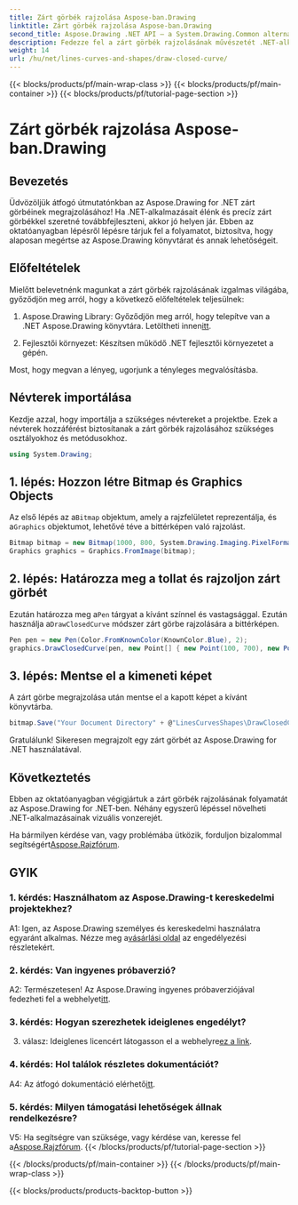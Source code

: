 ```yaml
---
title: Zárt görbék rajzolása Aspose-ban.Drawing
linktitle: Zárt görbék rajzolása Aspose-ban.Drawing
second_title: Aspose.Drawing .NET API – a System.Drawing.Common alternatívája
description: Fedezze fel a zárt görbék rajzolásának művészetét .NET-alkalmazásokban az Aspose.Drawing segítségével. Emelje fel a látványt könnyedén.
weight: 14
url: /hu/net/lines-curves-and-shapes/draw-closed-curve/
---
```


{{< blocks/products/pf/main-wrap-class >}}
{{< blocks/products/pf/main-container >}}
{{< blocks/products/pf/tutorial-page-section >}}

# Zárt görbék rajzolása Aspose-ban.Drawing

## Bevezetés

Üdvözöljük átfogó útmutatónkban az Aspose.Drawing for .NET zárt görbéinek megrajzolásához! Ha .NET-alkalmazásait élénk és precíz zárt görbékkel szeretné továbbfejleszteni, akkor jó helyen jár. Ebben az oktatóanyagban lépésről lépésre tárjuk fel a folyamatot, biztosítva, hogy alaposan megértse az Aspose.Drawing könyvtárat és annak lehetőségeit.

## Előfeltételek

Mielőtt belevetnénk magunkat a zárt görbék rajzolásának izgalmas világába, győződjön meg arról, hogy a következő előfeltételek teljesülnek:

1.  Aspose.Drawing Library: Győződjön meg arról, hogy telepítve van a .NET Aspose.Drawing könyvtára. Letöltheti innen[itt](https://releases.aspose.com/drawing/net/).

2. Fejlesztői környezet: Készítsen működő .NET fejlesztői környezetet a gépén.

Most, hogy megvan a lényeg, ugorjunk a tényleges megvalósításba.

## Névterek importálása

Kezdje azzal, hogy importálja a szükséges névtereket a projektbe. Ezek a névterek hozzáférést biztosítanak a zárt görbék rajzolásához szükséges osztályokhoz és metódusokhoz.

```csharp
using System.Drawing;
```

## 1. lépés: Hozzon létre Bitmap és Graphics Objects

 Az első lépés az a`Bitmap` objektum, amely a rajzfelületet reprezentálja, és a`Graphics` objektumot, lehetővé téve a bittérképen való rajzolást.

```csharp
Bitmap bitmap = new Bitmap(1000, 800, System.Drawing.Imaging.PixelFormat.Format32bppPArgb);
Graphics graphics = Graphics.FromImage(bitmap);
```

## 2. lépés: Határozza meg a tollat és rajzoljon zárt görbét

 Ezután határozza meg a`Pen` tárgyat a kívánt színnel és vastagsággal. Ezután használja a`DrawClosedCurve` módszer zárt görbe rajzolására a bittérképen.

```csharp
Pen pen = new Pen(Color.FromKnownColor(KnownColor.Blue), 2);
graphics.DrawClosedCurve(pen, new Point[] { new Point(100, 700), new Point(350, 600), new Point(500, 500), new Point(650, 600), new Point(900, 700) });
```

## 3. lépés: Mentse el a kimeneti képet

A zárt görbe megrajzolása után mentse el a kapott képet a kívánt könyvtárba.

```csharp
bitmap.Save("Your Document Directory" + @"LinesCurvesShapes\DrawClosedCurve_out.png");
```

Gratulálunk! Sikeresen megrajzolt egy zárt görbét az Aspose.Drawing for .NET használatával.

## Következtetés

Ebben az oktatóanyagban végigjártuk a zárt görbék rajzolásának folyamatát az Aspose.Drawing for .NET-ben. Néhány egyszerű lépéssel növelheti .NET-alkalmazásainak vizuális vonzerejét.

 Ha bármilyen kérdése van, vagy problémába ütközik, forduljon bizalommal segítségért[Aspose.Rajzfórum](https://forum.aspose.com/c/diagram/17).

## GYIK

### 1. kérdés: Használhatom az Aspose.Drawing-t kereskedelmi projektekhez?

 A1: Igen, az Aspose.Drawing személyes és kereskedelmi használatra egyaránt alkalmas. Nézze meg a[vásárlási oldal](https://purchase.aspose.com/buy) az engedélyezési részletekért.

### 2. kérdés: Van ingyenes próbaverzió?

 A2: Természetesen! Az Aspose.Drawing ingyenes próbaverziójával fedezheti fel a webhelyet[itt](https://releases.aspose.com/).

### 3. kérdés: Hogyan szerezhetek ideiglenes engedélyt?

 3. válasz: Ideiglenes licencért látogasson el a webhelyre[ez a link](https://purchase.aspose.com/temporary-license/).

### 4. kérdés: Hol találok részletes dokumentációt?

 A4: Az átfogó dokumentáció elérhető[itt](https://reference.aspose.com/drawing/net/).

### 5. kérdés: Milyen támogatási lehetőségek állnak rendelkezésre?

 V5: Ha segítségre van szüksége, vagy kérdése van, keresse fel a[Aspose.Rajzfórum](https://forum.aspose.com/c/diagram/17).
{{< /blocks/products/pf/tutorial-page-section >}}

{{< /blocks/products/pf/main-container >}}
{{< /blocks/products/pf/main-wrap-class >}}

{{< blocks/products/products-backtop-button >}}
